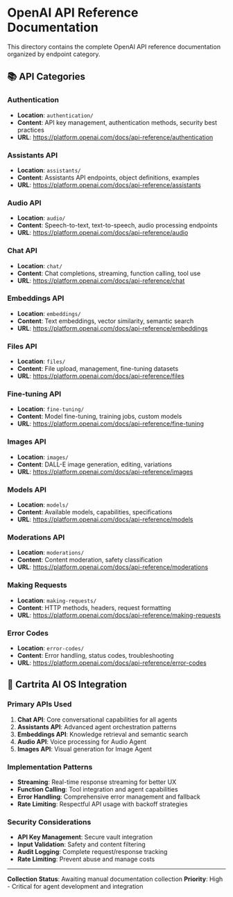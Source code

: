 # OpenAI API Reference Documentation

This directory contains the complete OpenAI API reference documentation organized by endpoint category.

## 📚 API Categories

### Authentication
- **Location**: `authentication/`
- **Content**: API key management, authentication methods, security best practices
- **URL**: https://platform.openai.com/docs/api-reference/authentication

### Assistants API
- **Location**: `assistants/`
- **Content**: Assistants API endpoints, object definitions, examples
- **URL**: https://platform.openai.com/docs/api-reference/assistants

### Audio API
- **Location**: `audio/`
- **Content**: Speech-to-text, text-to-speech, audio processing endpoints
- **URL**: https://platform.openai.com/docs/api-reference/audio

### Chat API
- **Location**: `chat/`
- **Content**: Chat completions, streaming, function calling, tool use
- **URL**: https://platform.openai.com/docs/api-reference/chat

### Embeddings API
- **Location**: `embeddings/`
- **Content**: Text embeddings, vector similarity, semantic search
- **URL**: https://platform.openai.com/docs/api-reference/embeddings

### Files API
- **Location**: `files/`
- **Content**: File upload, management, fine-tuning datasets
- **URL**: https://platform.openai.com/docs/api-reference/files

### Fine-tuning API
- **Location**: `fine-tuning/`
- **Content**: Model fine-tuning, training jobs, custom models
- **URL**: https://platform.openai.com/docs/api-reference/fine-tuning

### Images API
- **Location**: `images/`
- **Content**: DALL-E image generation, editing, variations
- **URL**: https://platform.openai.com/docs/api-reference/images

### Models API
- **Location**: `models/`
- **Content**: Available models, capabilities, specifications
- **URL**: https://platform.openai.com/docs/api-reference/models

### Moderations API
- **Location**: `moderations/`
- **Content**: Content moderation, safety classification
- **URL**: https://platform.openai.com/docs/api-reference/moderations

### Making Requests
- **Location**: `making-requests/`
- **Content**: HTTP methods, headers, request formatting
- **URL**: https://platform.openai.com/docs/api-reference/making-requests

### Error Codes
- **Location**: `error-codes/`
- **Content**: Error handling, status codes, troubleshooting
- **URL**: https://platform.openai.com/docs/api-reference/error-codes

## 🎯 Cartrita AI OS Integration

### Primary APIs Used
1. **Chat API**: Core conversational capabilities for all agents
2. **Assistants API**: Advanced agent orchestration patterns
3. **Embeddings API**: Knowledge retrieval and semantic search
4. **Audio API**: Voice processing for Audio Agent
5. **Images API**: Visual generation for Image Agent

### Implementation Patterns
- **Streaming**: Real-time response streaming for better UX
- **Function Calling**: Tool integration and agent capabilities
- **Error Handling**: Comprehensive error management and fallback
- **Rate Limiting**: Respectful API usage with backoff strategies

### Security Considerations
- **API Key Management**: Secure vault integration
- **Input Validation**: Safety and content filtering
- **Audit Logging**: Complete request/response tracking
- **Rate Limiting**: Prevent abuse and manage costs

---

**Collection Status**: Awaiting manual documentation collection
**Priority**: High - Critical for agent development and integration
